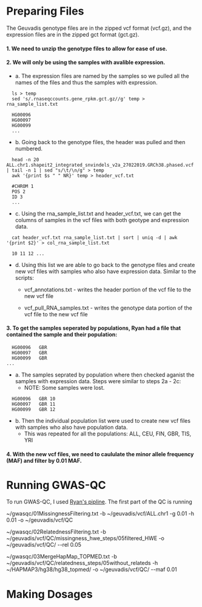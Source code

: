 # Preparing Files 
The Geuvadis genotype files are in the zipped vcf format (vcf.gz), and the expression files are in the zipped gct format (gct.gz). 
#### 1. We need to unzip the genotype files to allow for ease of use.
#### 2. We will only be using the samples with avalible expression. 
- a. The expression files are named by the samples so we pulled all the names of the files and thus the samples with expression. 
```
  ls > temp
  sed 's/.rnaseqccounts.gene_rpkm.gct.gz//g' temp > rna_sample_list.txt 
```
```
  HG00096
  HG00097
  HG00099
  ...
```
- b. Going back to the genotype files, the header was pulled and then numbered.

```
  head -n 20 ALL.chr1.shapeit2_integrated_snvindels_v2a_27022019.GRCh38.phased.vcf | tail -n 1 | sed "s/\t/\n/g" > temp
  awk '{print $s " " NR}' temp > header_vcf.txt
```
```
  #CHROM 1
  POS 2
  ID 3
  ...
```
- c. Using the rna_sample_list.txt and header_vcf.txt, we can get the columns of samples in the vcf files with both geotype and expression data.
```
  cat header_vcf.txt rna_sample_list.txt | sort | uniq -d | awk '{print $2}' > col_rna_sample_list.txt
```
```
  10 11 12 ...
```  
- d. Using this list we are able to go back to the genotype files and create new vcf files with samples who also have expression data. Similar to the scripts: 

    - vcf_annotations.txt - writes the header portion of the vcf file to the new vcf file 

    - vcf_pull_RNA_samples.txt - writes the genotype data portion of the vcf file to the new vcf file 

#### 3. To get the samples seperated by populations, Ryan had a file that contained the sample and their population:
```
  HG00096	GBR
  HG00097	GBR
  HG00099	GBR
...
```
- a. The samples seprated by population where then checked aganist the samples with expression data. Steps were similar to steps 2a - 2c: 
  - NOTE: Some samples were lost. 
```
  HG00096	GBR 10
  HG00097	GBR 11
  HG00099	GBR 12
```      
- b. Then the individual population list were used to create new vcf files with samples who also have population data.
    - This was repeated for all the populations: ALL, CEU, FIN, GBR, TIS, YRI
#### 4. With the new vcf files, we need to caululate the minor allele frequency (MAF) and filter by 0.01 MAF.

# Running GWAS-QC
To run GWAS-QC, I used [Ryan's pipline](https://github.com/RyanSchu/gwasqc_pipeline).
The first part of the QC is running 

~/gwasqc/01MissingnessFiltering.txt -b ~/geuvadis/vcf/ALL.chr1 -g 0.01 -h 0.01 -o ~/geuvadis/vcf/QC


~/gwasqc/02RelatednessFiltering.txt -b ~/geuvadis/vcf/QC/missingness_hwe_steps/05filtered_HWE -o ~/geuvadis/vcf/QC/ --rel 0.05


~/gwasqc/03MergeHapMap_TOPMED.txt -b ~/geuvadis/vcf/QC/relatedness_steps/05without_relateds -h ~/HAPMAP3/hg38/hg38_topmed/ -o ~/geuvadis/vcf/QC/ --maf 0.01


# Making Dosages
